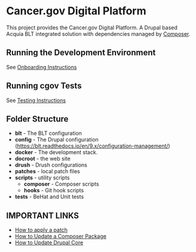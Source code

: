 # Cancer.gov Digital Platform

This project provides the Cancer.gov Digital Platform. A Drupal based Acquia BLT integrated solution with dependencies managed by [Composer](https://getcomposer.org/).

## Running the Development Environment
See [Onboarding Instructions](https://github.com/NCIOCPL/cgov-digital-platform/wiki/Onboarding)

## Running cgov Tests
See [Testing Instructions](TESTING.md)

## Folder Structure
* **blt** - The BLT configuration
* **config** - The Drupal configuration (https://blt.readthedocs.io/en/9.x/configuration-management/)
* **docker** - The development stack.
* **docroot** - the web site
* **drush** - Drush configurations
* **patches** - local patch files
* **scripts** - utility scripts
  * **composer** - Composer scripts
  * **hooks** - Git hook scripts
* **tests** - BeHat and Unit tests

## IMPORTANT LINKS

* [How to apply a patch](https://github.com/NCIOCPL/cgov-digital-platform/wiki/Applying-Patches)
* [How to Update a Composer Package](https://github.com/NCIOCPL/cgov-digital-platform/wiki/Updating-a-Composer-Package)
* [How to Update Drupal Core](https://github.com/NCIOCPL/cgov-digital-platform/wiki/Updating-Drupal-Core)
